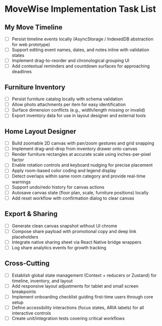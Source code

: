 # MoveWise Implementation Task List

## My Move Timeline
- [ ] Persist timeline events locally (AsyncStorage / IndexedDB abstraction for web prototype)
- [ ] Support editing event names, dates, and notes inline with validation states
- [ ] Implement drag-to-reorder and chronological grouping UI
- [ ] Add contextual reminders and countdown surfaces for approaching deadlines

## Furniture Inventory
- [ ] Persist furniture catalog locally with schema validation
- [ ] Allow photo attachments per item for easy identification
- [ ] Surface dimension conflicts (e.g., width/length missing or invalid)
- [ ] Export inventory data for use in layout designer and external tools

## Home Layout Designer
- [ ] Build zoomable 2D canvas with pan/zoom gestures and grid snapping
- [ ] Implement drag-and-drop from inventory drawer onto canvas
- [ ] Render furniture rectangles at accurate scale using inches-per-pixel factor
- [ ] Enable rotation controls and keyboard nudging for precise placement
- [ ] Apply room-based color coding and legend display
- [ ] Detect overlaps within same room category and provide real-time warnings
- [ ] Support undo/redo history for canvas actions
- [ ] Autosave canvas state (floor plan, scale, furniture positions) locally
- [ ] Add reset workflow with confirmation dialog to clear canvas

## Export & Sharing
- [ ] Generate clean canvas snapshot without UI chrome
- [ ] Compose share payload with promotional copy and deep link placeholders
- [ ] Integrate native sharing sheet via React Native bridge wrappers
- [ ] Log share analytics events for growth tracking

## Cross-Cutting
- [ ] Establish global state management (Context + reducers or Zustand) for timeline, inventory, and layout
- [ ] Add responsive layout adjustments for tablet and small screen breakpoints
- [ ] Implement onboarding checklist guiding first-time users through core setup
- [ ] Define accessibility interactions (focus states, ARIA labels) for all interactive controls
- [ ] Create unit/integration tests covering critical workflows
